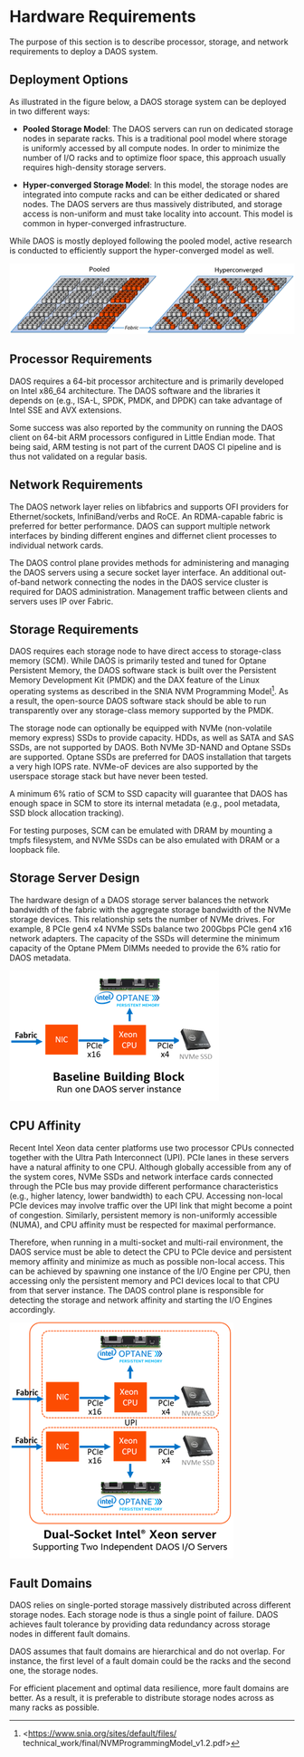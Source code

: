 # Hardware Requirements

The purpose of this section is to describe processor, storage, and
network requirements to deploy a DAOS system.

## Deployment Options

As illustrated in the figure below, a DAOS storage system can be deployed in two
different ways:

-   **Pooled Storage Model**: The DAOS servers can run on dedicated
    storage nodes in separate racks. This is a traditional pool model
    where storage is uniformly accessed by all compute nodes. In order
    to minimize the number of I/O racks and to optimize floor space,
    this approach usually requires high-density storage servers.

-   **Hyper-converged Storage Model**: In this model, the
    storage nodes are integrated into compute racks and can be either
    dedicated or shared nodes. The DAOS servers are thus massively distributed,
    and storage access is non-uniform and must take locality into account.
    This model is common in hyper-converged infrastructure.

While DAOS is mostly deployed following the pooled model, active research is
conducted to efficiently support the hyper-converged model as well.

![](./media/Fig_073.png)

## Processor Requirements

DAOS requires a 64-bit processor architecture and is primarily developed
on Intel x86_64 architecture. The DAOS software and the libraries it depends
on (e.g., ISA-L, SPDK, PMDK, and DPDK) can take advantage of Intel SSE
and AVX extensions.

Some success was also reported by the community on running the DAOS client
on 64-bit ARM processors configured in Little Endian mode. That being said,
ARM testing is not part of the current DAOS CI pipeline and is thus not
validated on a regular basis.

## Network Requirements

The DAOS network layer relies on libfabrics and supports OFI providers
for Ethernet/sockets, InfiniBand/verbs and RoCE.
An RDMA-capable fabric is preferred for better performance. DAOS can support
multiple network interfaces by binding different engines and differnet client
processes to individual network cards.

The DAOS control plane provides methods for administering and managing
the DAOS servers using a secure socket layer interface. An additional
out-of-band network connecting the nodes in the DAOS service cluster is required
for DAOS administration. Management traffic between clients and servers uses IP
over Fabric.

## Storage Requirements

DAOS requires each storage node to have direct access to storage-class
memory (SCM). While DAOS is primarily tested and tuned for Optane
Persistent Memory, the DAOS software stack is built over the Persistent
Memory Development Kit (PMDK) and the DAX feature of the Linux operating
systems as described in the SNIA NVM Programming Model[^1]. As a result,
the open-source DAOS software stack should be able to run transparently
over any storage-class memory supported by the PMDK.

The storage node can optionally be equipped with NVMe (non-volatile
memory express) SSDs to provide capacity. HDDs, as well as SATA and SAS
SSDs, are not supported by DAOS. Both NVMe 3D-NAND and Optane SSDs are
supported. Optane SSDs are preferred for DAOS installation that targets
a very high IOPS rate. NVMe-oF devices are also supported by the
userspace storage stack but have never been tested.

A minimum 6% ratio of SCM to SSD capacity will guarantee that DAOS has
enough space in SCM to store its internal metadata
(e.g., pool metadata, SSD block allocation tracking).

For testing purposes, SCM can be emulated with DRAM by mounting a tmpfs
filesystem, and NVMe SSDs can be also emulated with DRAM or a loopback
file.

## Storage Server Design

The hardware design of a DAOS storage server balances the network
bandwidth of the fabric with the aggregate storage bandwidth of the NVMe
storage devices.  This relationship sets the number of NVMe drives.
For example, 8 PCIe gen4 x4 NVMe SSDs balance two 200Gbps PCIe gen4 x16
network adapters.
The capacity of the SSDs will determine the minimum capacity of the
Optane PMem DIMMs needed to provide the 6% ratio for DAOS metadata.

![](./media/Fig_074.png)


## CPU Affinity

Recent Intel Xeon data center platforms use two processor CPUs connected
together with the Ultra Path Interconnect (UPI). PCIe lanes in these
servers have a natural affinity to one CPU.
Although globally accessible from any of the system cores, NVMe SSDs and
network interface cards connected through the PCIe bus may provide
different performance characteristics (e.g., higher latency, lower
bandwidth) to each CPU. Accessing non-local PCIe devices may involve
traffic over the UPI link that might become a point of congestion.
Similarly, persistent memory is non-uniformly
accessible (NUMA), and CPU affinity must be respected for maximal
performance.

Therefore, when running in a multi-socket and multi-rail environment,
the DAOS service must be able to detect the CPU to PCIe device and
persistent memory affinity and minimize as much as possible non-local
access. This can be achieved by spawning one instance of the I/O Engine
per CPU, then accessing only the persistent memory and PCI devices
local to that CPU from that server instance. The DAOS control plane is
responsible for detecting the storage and network affinity and
starting the I/O Engines accordingly.

![](./media/Fig_075.png)

## Fault Domains

DAOS relies on single-ported storage massively distributed across
different storage nodes. Each storage node is thus a single point of
failure. DAOS achieves fault tolerance by providing data redundancy
across storage nodes in different fault domains.

DAOS assumes that fault domains are hierarchical and do not overlap. For
instance, the first level of a fault domain could be the racks and the
second one, the storage nodes.

For efficient placement and optimal data resilience, more fault
domains are better. As a result, it is preferable to distribute storage
nodes across as many racks as possible.

[^1]: <https://www.snia.org/sites/default/files/
technical_work/final/NVMProgrammingModel_v1.2.pdf>
